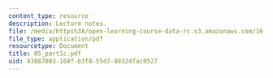```yaml
---
content_type: resource
description: Lecture notes.
file: /media/https%3A/open-learning-course-data-rc.s3.amazonaws.com/16-050-thermal-energy-fall-2002/43887003168fb3f855d788324fac0527_05_part1c.pdf
file_type: application/pdf
resourcetype: Document
title: 05_part1c.pdf
uid: 43887003-168f-b3f8-55d7-88324fac0527
---
```

